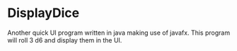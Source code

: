 # DisplayDice

Another quick UI program written in java making use of javafx. 
This program will roll 3 d6 and display them in the UI.
